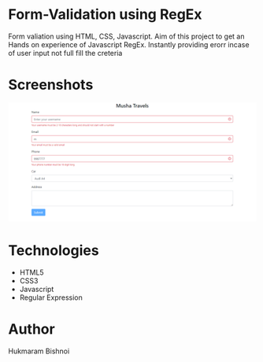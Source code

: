 # Form-Validation using RegEx
Form valiation using HTML, CSS, Javascript. Aim of this project to get an Hands on experience of Javascript RegEx. Instantly providing erorr incase of user input not full fill the creteria
# Screenshots
![News Web App](https://github.com/Hukmaram/Form-Validation/blob/master/Form%20Validation.png)
# Technologies
* HTML5
* CSS3
* Javascript
* Regular Expression

# Author
Hukmaram Bishnoi
